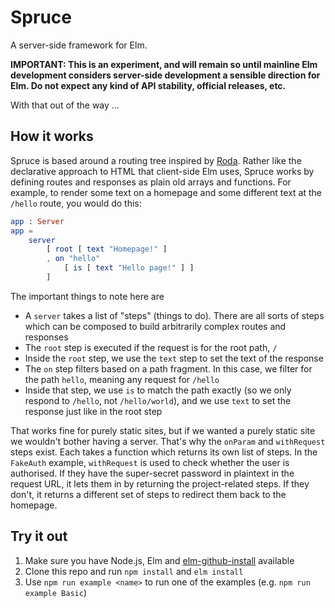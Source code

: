 # Spruce

A server-side framework for Elm.

**IMPORTANT: This is an experiment, and will remain so until mainline Elm development considers server-side development a sensible direction for Elm. Do not expect any kind of API stability, official releases, etc.**

With that out of the way ...

## How it works

Spruce is based around a routing tree inspired by [Roda](http://roda.jeremyevans.net/). Rather like the declarative approach to HTML that client-side Elm uses, Spruce works by defining routes and responses as plain old arrays and functions. For example, to render some text on a homepage and some different text at the `/hello` route, you would do this:

```elm
app : Server
app =
    server
        [ root [ text "Homepage!" ]
        , on "hello"
            [ is [ text "Hello page!" ] ]
        ]
```

The important things to note here are

* A `server` takes a list of "steps" (things to do). There are all sorts of steps which can be composed to build arbitrarily complex routes and responses
* The `root` step is executed if the request is for the root path, `/`
* Inside the `root` step, we use the `text` step to set the text of the response
* The `on` step filters based on a path fragment. In this case, we filter for the path `hello`, meaning any request for `/hello`
* Inside that step, we use `is` to match the path exactly (so we only respond to `/hello`, not `/hello/world`), and we use `text` to set the response just like in the root step

That works fine for purely static sites, but if we wanted a purely static site we wouldn't bother having a server. That's why the `onParam` and `withRequest` steps exist. Each takes a function which returns its own list of steps. In the `FakeAuth` example, `withRequest` is used to check whether the user is authorised. If they have the super-secret password in plaintext in the request URL, it lets them in by returning the project-related steps. If they don't, it returns a different set of steps to redirect them back to the homepage.

## Try it out

1. Make sure you have Node.js, Elm and [elm-github-install](https://github.com/gdotdesign/elm-github-install) available
2. Clone this repo and run `npm install` and `elm install`
3. Use `npm run example <name>` to run one of the examples (e.g. `npm run example Basic`)

